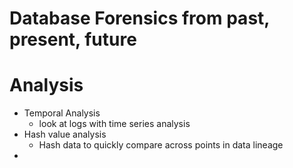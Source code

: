 # Database Forensics from past, present, future

# Analysis

- Temporal Analysis
    - look at logs with time series analysis
- Hash value analysis
    - Hash data to quickly compare across points in data lineage
-